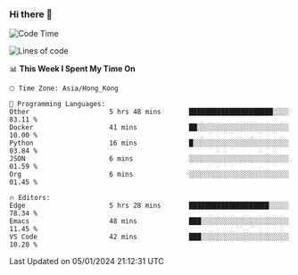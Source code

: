 ### Hi there 👋

<!--
**nicehiro/nicehiro** is a ✨ _special_ ✨ repository because its `README.md` (this file) appears on your GitHub profile.

Here are some ideas to get you started:

- 🔭 I’m currently working on ...
- 🌱 I’m currently learning ...
- 👯 I’m looking to collaborate on ...
- 🤔 I’m looking for help with ...
- 💬 Ask me about ...
- 📫 How to reach me: ...
- 😄 Pronouns: ...
- ⚡ Fun fact: ...
-->

<!--START_SECTION:waka-->
![Code Time](http://img.shields.io/badge/Code%20Time-189%20hrs%202%20mins-blue)

![Lines of code](https://img.shields.io/badge/From%20Hello%20World%20I%27ve%20Written-2.6%20million%20lines%20of%20code-blue)

📊 **This Week I Spent My Time On** 

```text
🕑︎ Time Zone: Asia/Hong_Kong

💬 Programming Languages: 
Other                    5 hrs 48 mins       █████████████████████░░░░   83.11 % 
Docker                   41 mins             ██░░░░░░░░░░░░░░░░░░░░░░░   10.00 % 
Python                   16 mins             █░░░░░░░░░░░░░░░░░░░░░░░░   03.84 % 
JSON                     6 mins              ░░░░░░░░░░░░░░░░░░░░░░░░░   01.59 % 
Org                      6 mins              ░░░░░░░░░░░░░░░░░░░░░░░░░   01.45 % 

🔥 Editors: 
Edge                     5 hrs 28 mins       ████████████████████░░░░░   78.34 % 
Emacs                    48 mins             ███░░░░░░░░░░░░░░░░░░░░░░   11.45 % 
VS Code                  42 mins             ███░░░░░░░░░░░░░░░░░░░░░░   10.20 % 
```


 Last Updated on 05/01/2024 21:12:31 UTC
<!--END_SECTION:waka-->
